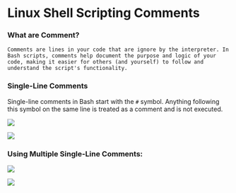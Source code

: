 # Linux Shell Scripting Comments

### What are Comment?

```Comments are lines in your code that are ignore by the interpreter. In Bash scripts, comments help document the purpose and logic of your code, making it easier for others (and yourself) to follow and understand the script's functionality.```

### Single-Line Comments

Single-line comments in Bash start with the `#` symbol. Anything following this symbol on the same line is treated as a comment and is not executed.

![](img/1.%20single%20line%20comment.PNG)

![](img/2.%20result%20of%20single%20line%20comment.PNG)

### Using Multiple Single-Line Comments:

![](img/3.%20multi-line%20comments.PNG)

![](img/4.%20result%20of%20multi-line%20comment.PNG)